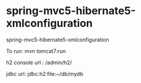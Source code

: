 # spring-mvc5-hibernate5-xmlconfiguration
spring-mvc5-hibernate5-xmlconfiguration

To run: mvn tomcat7:run

h2 console url : /admin/h2/

jdbc url: jdbc:h2:file:~/db/mydb
